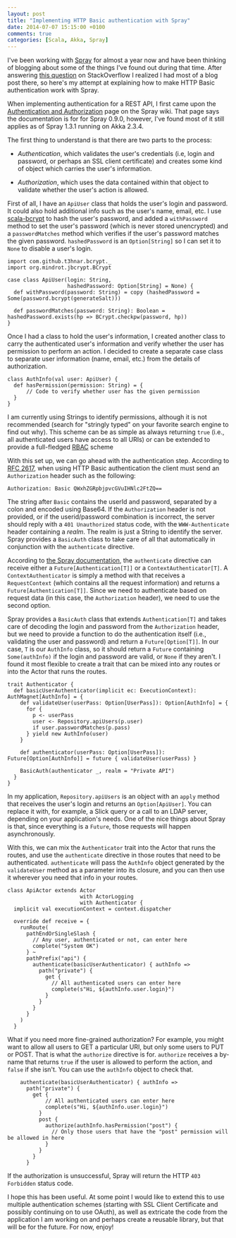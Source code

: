 ```yaml
---
layout: post
title: "Implementing HTTP Basic authentication with Spray"
date: 2014-07-07 15:15:00 +0100
comments: true
categories: [Scala, Akka, Spray]
---
```


I've been working with [Spray](http://spray.io) for almost a year now and have been thinking of blogging about some of the things I've found out during that time. After answering [this question](http://stackoverflow.com/questions/24501167/spray-authentication-method-with-basicauth/24511242#24511242) on StackOverflow I realized I had most of a blog post there, so here's my attempt at explaining how to make HTTP Basic authentication work with Spray.

When implementing authentication for a REST API, I first came upon the [Authentication and Authorization](https://github.com/spray/spray/wiki/Authentication-Authorization) page on the Spray wiki. That page says the documentation is for for Spray 0.9.0, however, I've found most of it still applies as of Spray 1.3.1 running on Akka 2.3.4.

The first thing to understand is that there are two parts to the process:

* *Authentication*, which validates the user's credentials (i.e, login and password, or perhaps an SSL client certificate) and creates some kind of object which carries the user's information.

* *Authorization*, which uses the data contained within that object to validate whether the user's action is allowed.

First of all, I have an `ApiUser` class that holds the user's login and password. It could also hold additional info such as the user's name, email, etc. I use [scala-bcrypt](https://github.com/t3hnar/scala-bcrypt) to hash the user's password, and added a `withPassword` method to set the user's password (which is never stored unencrypted) and a `passwordMatches` method which verifies if the user's password matches the given password. `hashedPassword` is an `Option[String]` so I can set it to `None` to disable a user's login.

    import com.github.t3hnar.bcrypt._
    import org.mindrot.jbcrypt.BCrypt

    case class ApiUser(login: String,
                       hashedPassword: Option[String] = None) {
      def withPassword(password: String) = copy (hashedPassword = Some(password.bcrypt(generateSalt)))
      
      def passwordMatches(password: String): Boolean = hashedPassword.exists(hp => BCrypt.checkpw(password, hp))
    }


Once I had a class to hold the user's information, I created another class to carry the authenticated user's information and verify whether the user has permission to perform an action. I decided to create a separate case class to separate user information (name, email, etc.) from the details of authorization.

    class AuthInfo(val user: ApiUser) {
      def hasPermission(permission: String) = {
      	  // Code to verify whether user has the given permission      }
    }

I am currently using Strings to identify permissions, although it is not recommended (search for "stringly typed" on your favorite search engine to find out why). This scheme can be as simple as always returning `true` (i.e., all authenticated users have access to all URIs) or can be extended to provide a full-fledged [RBAC](http://en.wikipedia.org/wiki/Role-based_access_control) scheme

With this set up, we can go ahead with the authentication step. According to [RFC 2617](https://tools.ietf.org/html/rfc2617), when using HTTP Basic authentication the client must send an `Authorization` header such as the following:

    Authorization: Basic QWxhZGRpbjpvcGVuIHNlc2FtZQ==

The string after `Basic` contains the userId and password, separated by a colon and encoded using Base64. If the `Authorization` header is not provided, or if the userid/password combination is incorrect, the server should reply with a `401 Unauthorized` status code, with the `WWW-Authenticate` header containing a *realm*.  The realm is just a String to identify the server. Spray provides a `BasicAuth` class to take care of all that automatically in conjunction with the `authenticate` directive.

According to [the Spray documentation](http://spray.io/documentation/1.2.1/spray-routing/security-directives/authenticate/), the `authenticate` directive can receive either a `Future[Authentication[T]]` or a `ContextAuthenticator[T]`. A `ContextAuthenticator` is simply a method with that receives a `RequestContext` (which contains all the request information) and returns a `Future[Authentication[T]]`. Since we need to authenticate based on request data (in this case, the `Authorization` header), we need to use the second option.

Spray provides a `BasicAuth` class that extends `Authentication[T]` and takes care of decoding the login and password from the `Authorization` header, but we need to provide a function to do the authentication itself (i.e., validating the user and password) and return a `Future[Option[T]]`. In our case, `T` is our `AuthInfo` class, so it should return a `Future` containing `Some(authInfo)` if the login and password are valid, or `None` if they aren't. I found it most flexible to create a trait that can be mixed into any routes or into the Actor that runs the routes.

    trait Authenticator {
      def basicUserAuthenticator(implicit ec: ExecutionContext): AuthMagnet[AuthInfo] = {
        def validateUser(userPass: Option[UserPass]): Option[AuthInfo] = {
          for {
            p <- userPass
            user <- Repository.apiUsers(p.user)
            if user.passwordMatches(p.pass)
          } yield new AuthInfo(user)
        }
    
        def authenticator(userPass: Option[UserPass]): Future[Option[AuthInfo]] = future { validateUser(userPass) }
    
        BasicAuth(authenticator _, realm = "Private API")
      }
    }

In my application, `Repository.apiUsers` is an object with an `apply` method that receives the user's login and returns an `Option[ApiUser]`. You can replace it with, for example, a Slick query or a call to an LDAP server, depending on your application's needs. One of the nice things about Spray is that, since everything is a `Future`, those requests will happen asynchronously.

With this, we can mix the `Authenticator` trait into the Actor that runs the routes, and use the `authenticate` directive in those routes that need to be authenticated. `authenticate` will pass the `AuthInfo` object generated by the `validateUser` method as a parameter into its closure, and you can then use it wherever you need that info in your routes.


    class ApiActor extends Actor
                           with ActorLogging
                           with Authenticator {
      implicit val executionContext = context.dispatcher
    
      override def receive = {
        runRoute(
          pathEndOrSingleSlash {
            // Any user, authenticated or not, can enter here
            complete("System OK")
          } ~
          pathPrefix("api") {
            authenticate(basicUserAuthenticator) { authInfo =>
              path("private") {
                get {
                  // All authenticated users can enter here
                  complete(s"Hi, ${authInfo.user.login}")
                }
              }
            }
          }
        )
      }

What if you need more fine-grained authorization? For example, you might want to allow all users to GET a particular URI, but only some users to PUT or POST. That is what the `authorize` directive is for. `authorize` receives a by-name that returns `true` if the user is allowed to perform the action, and `false` if she isn't. You can use the `authInfo` object to check that.

        authenticate(basicUserAuthenticator) { authInfo =>
          path("private") {
            get {
                // All authenticated users can enter here
                complete(s"Hi, ${authInfo.user.login}")
              }
              post {
                authorize(authInfo.hasPermission("post") {
                  // Only those users that have the "post" permission will be allowed in here
                }              }
            }
          }

If the authorization is unsuccessful, Spray will return the HTTP `403 Forbidden` status code.

I hope this has been useful. At some point I would like to extend this to use multiple authentication schemes (starting with SSL Client Certificate and possibly continuing on to use OAuth), as well as extricate the code from the application I am working on and perhaps create a reusable library, but that will be for the future. For now, enjoy!
